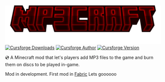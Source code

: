 ![MP3Craft Logo](https://github.com/ciaracade/MP3Craft/blob/main/mp3crafttitle.png)
[![Cursforge Downloads](https://cf.way2muchnoise.eu/full_1107835_downloads.svg)](https://legacy.curseforge.com/minecraft/mc-mods/mp3craft)
[![Cursforge Author](https://cf.way2muchnoise.eu/title/1107835.svg)](https://legacy.curseforge.com/minecraft/mc-mods/mp3craft)
[![Cursforge Version](https://cf.way2muchnoise.eu/versions/MP3Craft_latest.svg)](https://legacy.curseforge.com/minecraft/mc-mods/mp3craft)

💿 A Minecraft mod that let's players add MP3 files to the game and burn them on discs to be played in-game.

Mod in development. First mod in [Fabric](https://fabricmc.net/) Lets goooooo
